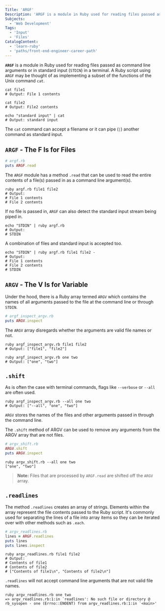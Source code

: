 ```yaml
---
Title: 'ARGF'
Description: 'ARGF is a module in Ruby used for reading files passed as command line arguments or in standard input (STDIN) in a terminal. A Ruby script using ARGF may be thought of as implementing a subset of the functions of the Unix command cat.'
Subjects:
  - 'Web Development'
Tags:
  - 'Input'
  - 'Files'
CatalogContent:
  - 'learn-ruby'
  - 'paths/front-end-engineer-career-path'
---
```


**`ARGF`** is a module in Ruby used for reading files passed as command line arguments or in standard input (`STDIN`) in a terminal. A Ruby script using `ARGF` may be thought of as implementing a subset of the functions of the Unix command `cat`.

```shell
cat file1
# Output: File 1 contents

cat file2
# Output: File2 contents

echo "standard input" | cat
# Output: standard input
```

The `cat` command can accept a filename or it can pipe (`|`) another command as standard input.

## `ARGF` - The F Is for Files

```ruby
# argf.rb
puts ARGF.read
```

The `ARGF` module has a method `.read` that can be used to read the entire contents of a file(s) passed in as a command line argument(s).

```shell
ruby argf.rb file1 file2
# Output:
# File 1 contents
# File 2 contents
```

If no file is passed in, `ARGF` can also detect the standard input stream being piped in.

```shell
echo "STDIN" | ruby argf.rb
# Output:
# STDIN
```

A combination of files and standard input is accepted too.

```shell
echo "STDIN" | ruby argf.rb file1 file2 -
# Output:
# File 1 contents
# File 2 contents
# STDIN
```

## `ARGV` - The V Is for Variable

Under the hood, there is a Ruby array termed `ARGV` which contains the names of all arguments passed to the file at the command line or through `STDIN`.

```ruby
# argf_inspect_argv.rb
puts ARGV.inspect
```

The `ARGV` array disregards whether the arguments are valid file names or not.

```shell
ruby argf_inspect_argv.rb file1 file2
# Output: ["file1", "file2"]

ruby argf_inspect_argv.rb one two
# Output: ["one", "two"]
```

## `.shift`

As is often the case with terminal commands, flags like `--verbose` or `--all` are often used.

```shell
ruby argf_inspect_argv.rb --all one two
# Output: ["--all", "one", "two"]
```

`ARGV` stores the names of the files and other arguments passed in through the command line.

The `.shift` method of ARGV can be used to remove any arguments from the ARGV array that are not files.

```ruby
# argv_shift.rb
ARGV.shift
puts ARGV.inspect
```

```shell
ruby argv_shift.rb --all one two
["one", "two"]
```

> **Note:** Files that are processed by `ARGF.read` are shifted off the `ARGV` array.

## `.readlines`

The method `.readlines` creates an array of strings. Elements within the array represent the file contents passed to the Ruby script. It's commonly used for separating the lines of a file into array items so they can be iterated over with other methods such as `.each`.

```ruby
# argv_readlines.rb
lines = ARGF.readlines
puts lines
puts lines.inspect
```

```shell
ruby argv_readlines.rb file1 file2
# Output:
# Contents of file1
# Contents of file2
# ["Contents of file1\n", "Contents of file2\n"]
```

`.readlines` will not accept command line arguments that are not valid file names.

```shell
ruby argv_readlines.rb one two
=> argv_readlines.rb:1:in `readlines': No such file or directory @ rb_sysopen - one (Errno::ENOENT) from argv_readlines.rb:1:in `<main>'
```
